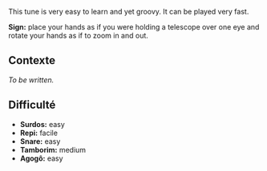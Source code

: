 This tune is very easy to learn and yet groovy. It can be played very fast.

**Sign:** place your hands as if you were holding a telescope over one eye and
rotate your hands as if to zoom in and out.

## Contexte

*To be written.*

## Difficulté

* **Surdos:** easy
* **Repi:** facile
* **Snare:** easy
* **Tamborim:** medium
* **Agogô:** easy
